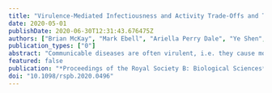 ```yaml
---
title: "Virulence-Mediated Infectiousness and Activity Trade-Offs and Their Impact on Transmission Potential of Influenza Patients"
date: 2020-05-01
publishDate: 2020-06-30T12:31:43.676475Z
authors: ["Brian McKay", "Mark Ebell", "Ariella Perry Dale", "Ye Shen", "Andreas Handel"]
publication_types: ["0"]
abstract: "Communicable diseases are often virulent, i.e. they cause morbidity symptoms in those infected. While some symptoms may be transmission-enhancing, other symptoms are likely to reduce transmission potential. For human diseases, the reduction in transmission opportunities is commonly caused by reduced activity. There is limited data regarding the potential impact of virulence on transmission potential. We performed an exploratory data analysis of 324 influenza patients at a university health centre during the 2016/2017 influenza season. We classified symptoms as infectiousness-related or morbidity-related and calculated two scores. The scores were used to explore the relationship between infectiousness, morbidity (virulence), and activity level. We found a decrease in the activity level with increasing morbidity scores. There was no consistent pattern between an activity level and an infectiousness score. We also found a positive correlation between morbidity and infectiousness scores. Overall, we find that increasing virulence leads to increased infectiousness and reduced activity, suggesting a trade-off that can impact overall transmission potential. Our findings indicate that a reduction of systemic symptoms may increase host activity without reducing infectiousness. Therefore, interventions should target both systemic- and infectiousness-related symptoms to reduce overall transmission potential. Our findings can also inform simulation models that investigate the impact of different interventions on transmission."
featured: false
publication: "*Proceedings of the Royal Society B: Biological Sciences*"
doi: "10.1098/rspb.2020.0496"
---
```


